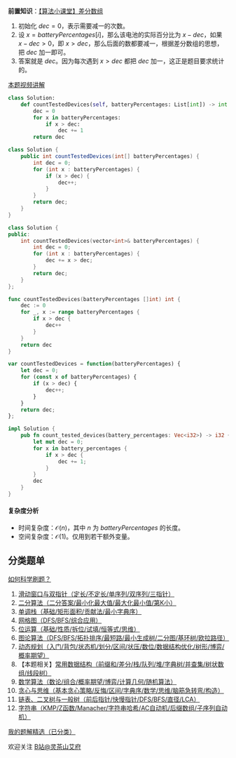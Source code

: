 **前置知识**：[【算法小课堂】差分数组](https://leetcode.cn/problems/car-pooling/solution/suan-fa-xiao-ke-tang-chai-fen-shu-zu-fu-9d4ra/)

1. 初始化 $\textit{dec}=0$，表示需要减一的次数。
2. 设 $x=\textit{batteryPercentages}[i]$，那么该电池的实际百分比为 $x - \textit{dec}$，如果 $x - \textit{dec} > 0$，即 $x > \textit{dec}$，那么后面的数都要减一，根据差分数组的思想，把 $\textit{dec}$ 加一即可。
3. 答案就是 $\textit{dec}$。因为每次遇到 $x > \textit{dec}$ 都把 $\textit{dec}$ 加一，这正是题目要求统计的。

[本题视频讲解](https://www.bilibili.com/video/BV1Lj411s7ga/)

```py [sol-Python3]
class Solution:
    def countTestedDevices(self, batteryPercentages: List[int]) -> int:
        dec = 0
        for x in batteryPercentages:
            if x > dec:
                dec += 1
        return dec
```

```java [sol-Java]
class Solution {
    public int countTestedDevices(int[] batteryPercentages) {
        int dec = 0;
        for (int x : batteryPercentages) {
            if (x > dec) {
                dec++;
            }
        }
        return dec;
    }
}
```

```cpp [sol-C++]
class Solution {
public:
    int countTestedDevices(vector<int>& batteryPercentages) {
        int dec = 0;
        for (int x : batteryPercentages) {
            dec += x > dec;
        }
        return dec;
    }
};
```

```go [sol-Go]
func countTestedDevices(batteryPercentages []int) int {
	dec := 0
	for _, x := range batteryPercentages {
		if x > dec {
			dec++
		}
	}
	return dec
}
```

```js [sol-JavaScript]
var countTestedDevices = function(batteryPercentages) {
    let dec = 0;
    for (const x of batteryPercentages) {
        if (x > dec) {
            dec++;
        }
    }
    return dec;
};
```

```rust [sol-Rust]
impl Solution {
    pub fn count_tested_devices(battery_percentages: Vec<i32>) -> i32 {
        let mut dec = 0;
        for x in battery_percentages {
            if x > dec {
                dec += 1;
            }
        }
        dec
    }
}
```

#### 复杂度分析

- 时间复杂度：$\mathcal{O}(n)$，其中 $n$ 为 $\textit{batteryPercentages}$ 的长度。
- 空间复杂度：$\mathcal{O}(1)$。仅用到若干额外变量。

## 分类题单

[如何科学刷题？](https://leetcode.cn/circle/discuss/RvFUtj/)

1. [滑动窗口与双指针（定长/不定长/单序列/双序列/三指针）](https://leetcode.cn/circle/discuss/0viNMK/)
2. [二分算法（二分答案/最小化最大值/最大化最小值/第K小）](https://leetcode.cn/circle/discuss/SqopEo/)
3. [单调栈（基础/矩形面积/贡献法/最小字典序）](https://leetcode.cn/circle/discuss/9oZFK9/)
4. [网格图（DFS/BFS/综合应用）](https://leetcode.cn/circle/discuss/YiXPXW/)
5. [位运算（基础/性质/拆位/试填/恒等式/思维）](https://leetcode.cn/circle/discuss/dHn9Vk/)
6. [图论算法（DFS/BFS/拓扑排序/最短路/最小生成树/二分图/基环树/欧拉路径）](https://leetcode.cn/circle/discuss/01LUak/)
7. [动态规划（入门/背包/状态机/划分/区间/状压/数位/数据结构优化/树形/博弈/概率期望）](https://leetcode.cn/circle/discuss/tXLS3i/)
8. 【本题相关】[常用数据结构（前缀和/差分/栈/队列/堆/字典树/并查集/树状数组/线段树）](https://leetcode.cn/circle/discuss/mOr1u6/)
9. [数学算法（数论/组合/概率期望/博弈/计算几何/随机算法）](https://leetcode.cn/circle/discuss/IYT3ss/)
10. [贪心与思维（基本贪心策略/反悔/区间/字典序/数学/思维/脑筋急转弯/构造）](https://leetcode.cn/circle/discuss/g6KTKL/)
11. [链表、二叉树与一般树（前后指针/快慢指针/DFS/BFS/直径/LCA）](https://leetcode.cn/circle/discuss/K0n2gO/)
12. [字符串（KMP/Z函数/Manacher/字符串哈希/AC自动机/后缀数组/子序列自动机）](https://leetcode.cn/circle/discuss/SJFwQI/)

[我的题解精选（已分类）](https://github.com/EndlessCheng/codeforces-go/blob/master/leetcode/SOLUTIONS.md)

欢迎关注 [B站@灵茶山艾府](https://space.bilibili.com/206214)
